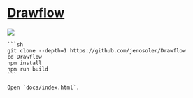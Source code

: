 # [Drawflow](https://github.com/jerosoler/Drawflow)

[](https://img.shields.io/github/license/jerosoler/Drawflow?style=flat-square) ![](https://img.shields.io/github/last-commit/scillidan/Drawflow/main?label=last%20commit%20(fork)&style=flat-square)

````{tab} From source
```sh
git clone --depth=1 https://github.com/jerosoler/Drawflow
cd Drawflow
npm install
npm run build
```

Open `docs/index.html`.
````